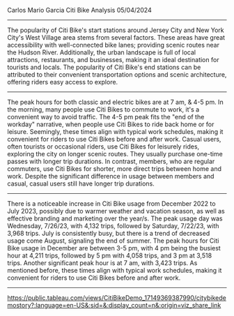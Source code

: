 Carlos Mario Garcia 
Citi Bike Analysis
05/04/2024
________
The popularity of Citi Bike's start stations around Jersey City and New York City's West Village area stems from several factors. 
These areas have great accessibility with well-connected bike lanes; providing scenic routes near the Hudson River. 
Additionally, the urban landscape is full of local attractions, restaurants, and businesses, making it an ideal destination for tourists and locals.
The popularity of Citi Bike's end stations can be attributed to their convenient transportation options and scenic architecture, offering riders easy access to explore. 
________
The peak hours for both classic and electric bikes are at 7 am, & 4-5 pm. In the morning, many people use Citi Bikes to commute to work, it's a convenient way to avoid traffic. The 4-5 pm peak fits the "end of the workday" narrative, when people use Citi Bikes to ride back home or for leisure. Seemingly, these times align with typical work schedules, making it convenient for riders to use Citi Bikes before and after work. Casual users, often tourists or occasional riders, use Citi Bikes for leisurely rides, exploring the city on longer scenic routes. They usually purchase one-time passes with longer trip durations. In contrast, members, who are regular commuters, use Citi Bikes for shorter, more direct trips between home and work. Despite the significant difference in usage between members and casual, casual users still have longer trip durations.
________
There is a noticeable increase in Citi Bike usage from December 2022 to July 2023, possibly due to warmer weather and vacation season, as well as effective branding and marketing over the year/s. The peak usage day was Wednesday, 7/26/23, with 4,132 trips, followed by Saturday, 7/22/23, with 3,968 trips. July is consistently busy, but there is a trend of decreased usage come August, signaling the end of summer. The peak hours for Citi Bike usage in December are between 3-5 pm, with 4 pm being the busiest hour at 4,211 trips, followed by 5 pm with 4,058 trips, and 3 pm at 3,518 trips. Another significant peak hour is at 7 am, with 3,423 trips. As mentioned before, these times align with typical work schedules, making it convenient for riders to use Citi Bikes before and after work. 
________
https://public.tableau.com/views/CitiBikeDemo_17149369387990/citybikedemostory?:language=en-US&:sid=&:display_count=n&:origin=viz_share_link 
